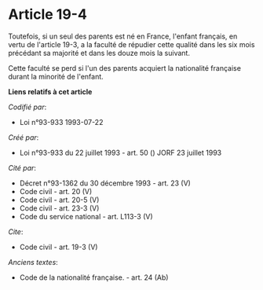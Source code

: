 # Article 19-4

Toutefois, si un seul des parents est né en France, l'enfant français, en vertu de l'article 19-3, a la faculté de répudier
cette qualité dans les six mois précédant sa majorité et dans les douze mois la suivant. 

Cette faculté se perd si l'un des parents acquiert la nationalité française durant la minorité de l'enfant.

**Liens relatifs à cet article**

_Codifié par_:

  - Loi n°93-933 1993-07-22

_Créé par_:

  - Loi n°93-933 du 22 juillet 1993 - art. 50 () JORF 23 juillet 1993

_Cité par_:

  - Décret n°93-1362 du 30 décembre 1993 - art. 23 (V)
  - Code civil - art. 20 (V)
  - Code civil - art. 20-5 (V)
  - Code civil - art. 23-3 (V)
  - Code du service national - art. L113-3 (V)

_Cite_:

  - Code civil - art. 19-3 (V)

_Anciens textes_:

  - Code de la nationalité française. - art. 24 (Ab)
